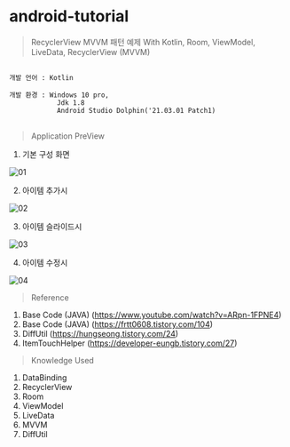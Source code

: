# android-tutorial
>RecyclerView MVVM 패턴 예제
>With Kotlin, Room, ViewModel, LiveData, RecyclerView (MVVM)

<pre>
<code>
개발 언어 : Kotlin</br>
개발 환경 : Windows 10 pro,
            Jdk 1.8
            Android Studio Dolphin('21.03.01 Patch1)
</code>
</pre>

>Application PreView

1. 기본 구성 화면

![01](https://user-images.githubusercontent.com/62528282/211489640-c746be4c-9409-4f00-981f-9a00189e71b8.PNG)

2. 아이템 추가시

![02](https://user-images.githubusercontent.com/62528282/211489644-a87c9322-e5aa-429b-8ebe-e983a424d0e3.PNG)

3. 아이템 슬라이드시

![03](https://user-images.githubusercontent.com/62528282/211489646-e67e1462-3531-4923-84e5-828ad3833531.png)

4. 아이템 수정시

![04](https://user-images.githubusercontent.com/62528282/211489648-7285a62e-23a7-4788-bb45-0af2ee23b7ce.PNG)


>Reference
1. Base Code (JAVA) (https://www.youtube.com/watch?v=ARpn-1FPNE4)
2. Base Code (JAVA) (https://frtt0608.tistory.com/104)
3. DiffUtil (https://hungseong.tistory.com/24)
4. ItemTouchHelper (https://developer-eungb.tistory.com/27)

>Knowledge Used
1. DataBinding
2. RecyclerView
3. Room
4. ViewModel
5. LiveData
6. MVVM
7. DiffUtil
